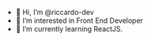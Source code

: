 - 👋 Hi, I’m @riccardo-dev
- 👀 I’m interested in Front End Developer
- 🌱 I’m currently learning ReactJS.


